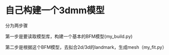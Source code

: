 # 自己构建一个3dmm模型

分为两步骤

第一步是要读取模型库，构建一个基本的BFM模型(my_build.py)

第二步是根据这个BFM模型，去拟合2d/3d的landmark，生成mesh（my_fit.py）


